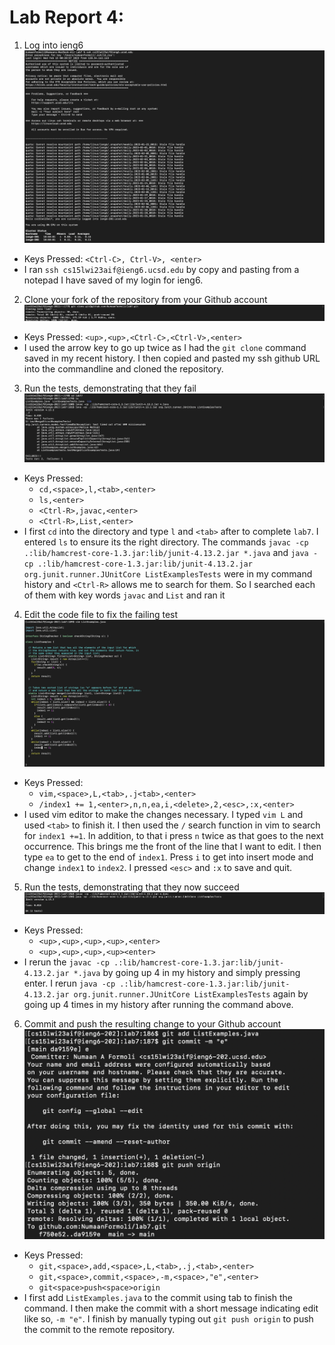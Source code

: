 # Lab Report 4: 

1. Log into ieng6
  ![Image](logIn.png)
- Keys Pressed: `<Ctrl-C>, Ctrl-V>, <enter>`
- I ran `ssh cs15lwi23aif@ieng6.ucsd.edu` by copy and pasting from a notepad I have saved of my login for ieng6.

2. Clone your fork of the repository from your Github account
  ![Image](gitclone.png)
- Keys Pressed: `<up>,<up>,<Ctrl-C>,<Ctrl-V>,<enter>`
- I used the arrow key to go up twice as I had the `git clone` command saved in my recent history. I then copied and pasted my ssh github URL into the commandline and cloned the repository.

3. Run the tests, demonstrating that they fail
  ![Image](failedTests.png)
- Keys Pressed: 
  - `cd,<space>,l,<tab>,<enter>`
  - `ls,<enter>`
  - `<Ctrl-R>,javac,<enter>`
  - `<Ctrl-R>,List,<enter>`
- I first `cd` into the directory and type `l` and `<tab>` after to complete `lab7`. I entered `ls` to ensure its the right directory. The commands `javac -cp .:lib/hamcrest-core-1.3.jar:lib/junit-4.13.2.jar *.java` and `java -cp .:lib/hamcrest-core-1.3.jar:lib/junit-4.13.2.jar org.junit.runner.JUnitCore ListExamplesTests` were in my command history and `<Ctrl-R>` allows me to search for them. So I searched each of them with key words `javac` and `List` and ran it

4. Edit the code file to fix the failing test
  ![Image](editFile.png)
- Keys Pressed: 
  - `vim,<space>,L,<tab>,.j<tab>,<enter>`
  - `/index1 += 1,<enter>,n,n,ea,i,<delete>,2,<esc>,:x,<enter>`
- I used vim editor to make the changes necessary. I typed `vim L` and used `<tab>` to finish it. I then used the `/` search function in vim to search for `index1 +=1`. In addition, to that i press `n` twice as that goes to the next occurrence. This brings me the front of the line that I want to edit. I then type `ea` to get to the end of `index1`. Press `i` to get into insert mode and change `index1` to `index2`. I pressed `<esc>` and `:x` to save and quit.

5. Run the tests, demonstrating that they now succeed
  ![Image](successfulTest.png)
- Keys Pressed:
  - `<up>,<up>,<up>,<up>,<enter>`
  - `<up>,<up>,<up>,<up><enter>`
- I rerun the `javac -cp .:lib/hamcrest-core-1.3.jar:lib/junit-4.13.2.jar *.java` by going up 4 in my history and simply pressing enter. I rerun `java -cp .:lib/hamcrest-core-1.3.jar:lib/junit-4.13.2.jar org.junit.runner.JUnitCore ListExamplesTests` again by going up 4 times in my history after running the command above.

6. Commit and push the resulting change to your Github account
  ![Image](gitCommit.png)
- Keys Pressed:
  - `git,<space>,add,<space>,L,<tab>,.j,<tab>,<enter>`
  - `git,<space>,commit,<space>,-m,<space>,"e",<enter>`
  - `git<space>push<space>origin`
- I first add `ListExamples.java` to the commit using tab to finish the command. I then make the commit with a short message indicating edit like so, `-m "e"`. I finish by manually typing out `git push origin` to push the commit to the remote repository.

